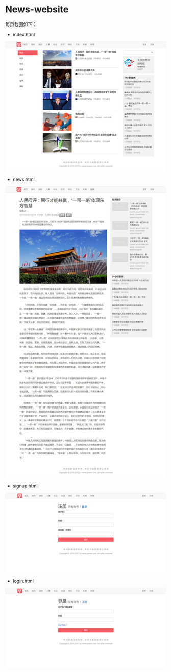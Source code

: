 # News-website

每页截图如下：

* index.html

![主页](https://raw.githubusercontent.com/magicmai/demos/master/News-Website/%E9%A1%B5%E9%9D%A2%E6%88%AA%E5%9B%BE/index.jpg)

* news.html

![新闻页](https://raw.githubusercontent.com/magicmai/demos/master/News-Website/%E9%A1%B5%E9%9D%A2%E6%88%AA%E5%9B%BE/news.jpg)

* signup.html

![注册页](https://raw.githubusercontent.com/magicmai/demos/master/News-Website/%E9%A1%B5%E9%9D%A2%E6%88%AA%E5%9B%BE/signup.jpg)

* login.html

![登录页](https://raw.githubusercontent.com/magicmai/demos/master/News-Website/%E9%A1%B5%E9%9D%A2%E6%88%AA%E5%9B%BE/login.jpg)
